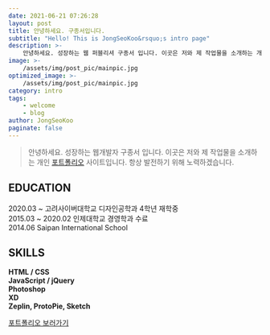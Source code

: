 ```yaml
---
date: 2021-06-21 07:26:28
layout: post
title: 안녕하세요. 구종서입니다.
subtitle: "Hello! This is JongSeoKoo&rsquo;s intro page"
description: >-
    안녕하세요. 성장하는 웹 퍼블리셔 구종서 입니다. 이곳은 저와 제 작업물을 소개하는 개인 포트폴리오 사이트입니다. 항상 발전하기 위해 노력하겠습니다.
image: >-
    /assets/img/post_pic/mainpic.jpg
optimized_image: >-
    /assets/img/post_pic/mainpic.jpg
category: intro
tags:
    - welcome
    - blog
author: JongSeoKoo
paginate: false
---
```


> 안녕하세요. 성장하는 웹개발자 구종서 입니다. 이곳은 저와 제 작업물을 소개하는 개인 <a href="/category/portfolio/">포트폴리오</a> 사이트입니다. 항상 발전하기 위해 노력하겠습니다.

## EDUCATION

2020.03 ~ 고려사이버대학교 디자인공학과 4학년 재학중  
2015.03 ~ 2020.02 인제대학교 경영학과 수료  
2014.06 Saipan International School

## SKILLS

**HTML / CSS**  
**JavaScript / jQuery**  
**Photoshop**  
**XD**  
**Zeplin, ProtoPie, Sketch**

[포트폴리오 보러가기][googlelink]

[googlelink]: /category/portfolio/ "portfolio"
